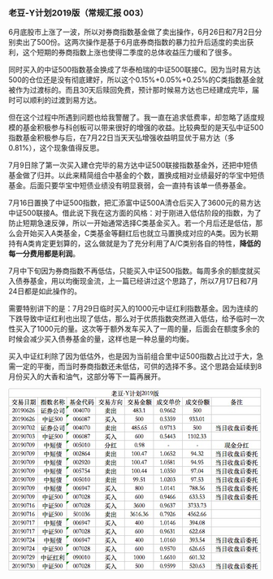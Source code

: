### 老豆-Y计划2019版（常规汇报 003）

6月底股市上涨了一波，所以对券商指数基金做了卖出操作，6月26日和7月2日分别卖出了500份。这两次操作是基于6月底券商指数的暴力拉升后适度的卖出获利，这个短期的券商指数上涨也使得二季度的总体收益压力缓和了很多。

同时买入的中证500指数基金换成了华泰柏瑞的中证500联接C。因为当时易方达500的仓位还是没有彻底建好，所以这个0.15%+0.05%+0.25%的C类指数基金就被作为过渡标的。而且30天后赎回免费，预计那时候易方达也已经建成完毕，届时可以顺利的过渡到易方达。

但在这个过程中所遇到问题也给我警醒了。我一直在追求低费率，却忽略了适度规模的基金积极参与科创板可以带来很好的增强的收益。比较典型的是天弘中证500指数基金积极参与后，在7月22日当天天弘增强收益明显优于易方达（多0.81%），这个现象值得反思。

7月9日除了第一次买入建仓完毕的易方达中证500联接指数基金外，还把中短债基金做了归并。以此来精简组合中基金的个数，置换成相对业绩最好的华宝中短债基金。后面只要华宝中短债业绩没有明显衰弱，会一直持有该单一债券基金。

7月16日置换了中证500指数，把汇添富中证500A清仓后买入了3600元的易方达中证500联接A。借此说下我在这方面的风格：对于刚进入低估阶段的指数，为了防止短期急速反弹，所以一开始通常选择C类基金买入。若一个月后还是低估，那么会开始买入A类基金，C类基金等翻红后也就立马置换成对应的A类。因为长期持有A类肯定更划算的，这么做就是为了充分利用了A/C类别各自的特性，**降低的每一分费用都是利润**。

7月中下旬因为券商指数不再低估，只能买入中证500指数。每周多余的额度就买入债券基金，用以均衡现金流，上一篇已经讲过这个思路了，所以7月17日和7月24日都是如此操作的。

需要特别讲下的是：7月29日临时买入的1000元中证红利指数基金。因为连续的下跌导致中证红利也出现了低估，那么对于优质指数突然进入低估，给予临时一次性买入了1000元的量。这次等于额外发车买入了一周的量，后面会在额度多余的时候会减少买入债券基金的量，这样也是一种总量的均衡。

买入中证红利除了因为低估外，也是因为当前组合里中证500指数占比过于大，急需一定的平衡，而当时券商指数还未低估，可供的选择不多。这个思路会延续到8月份买入的大香和油气，这部分等下一篇再展开。

![003明细](../img/ld-yplan2019-003-1.jpeg)